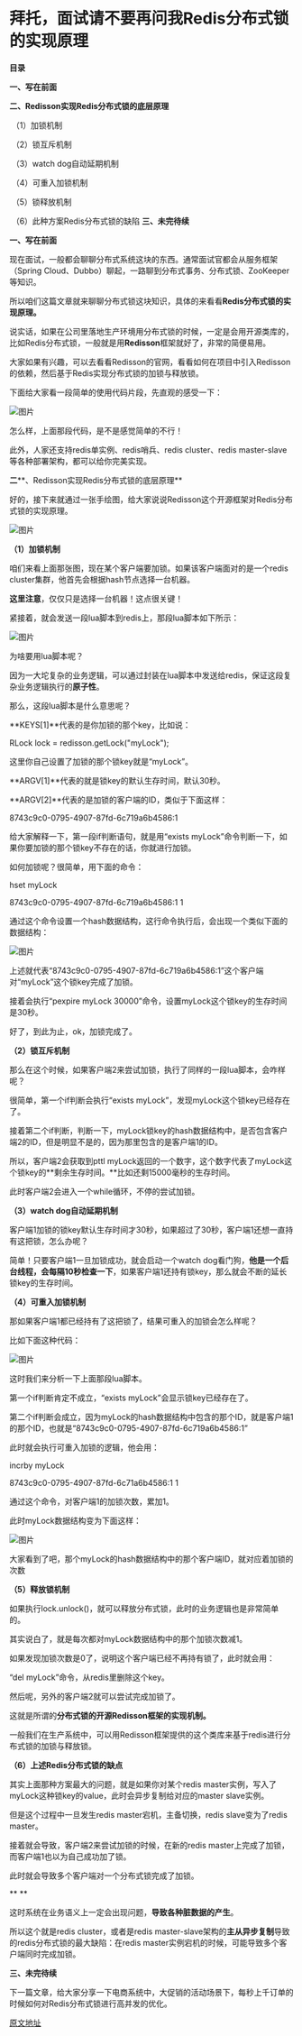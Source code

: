 # 拜托，面试请不要再问我Redis分布式锁的实现原理

**目录**

**一、写在前面**

**二、Redisson实现Redis分布式锁的底层原理**

​    （1）加锁机制

​    （2）锁互斥机制

​    （3）watch dog自动延期机制

​    （4）可重入加锁机制

​    （5）锁释放机制

​    （6）此种方案Redis分布式锁的缺陷
**三、未完待续**



**一、写在前面**



现在面试，一般都会聊聊分布式系统这块的东西。通常面试官都会从服务框架（Spring Cloud、Dubbo）聊起，一路聊到分布式事务、分布式锁、ZooKeeper等知识。



所以咱们这篇文章就来聊聊分布式锁这块知识，具体的来看看**Redis分布式锁的实现原理。**



说实话，如果在公司里落地生产环境用分布式锁的时候，一定是会用开源类库的，比如Redis分布式锁，一般就是用**Redisson**框架就好了，非常的简便易用。



大家如果有兴趣，可以去看看Redisson的官网，看看如何在项目中引入Redisson的依赖，然后基于Redis实现分布式锁的加锁与释放锁。



下面给大家看一段简单的使用代码片段，先直观的感受一下：

![图片](https://mmbiz.qpic.cn/mmbiz_png/1J6IbIcPCLZazheOViaR9icDhe4LQXYyx2wmm4CgSBbs3iaEw1ibq7AZu1p3m1SWRzmumjHmChT2MgkZhJSlvHWiaNg/640?wx_fmt=png&tp=webp&wxfrom=5&wx_lazy=1&wx_co=1)



怎么样，上面那段代码，是不是感觉简单的不行！



此外，人家还支持redis单实例、redis哨兵、redis cluster、redis master-slave等各种部署架构，都可以给你完美实现。





**二****、Redisson实现Redis分布式锁的底层原理**



好的，接下来就通过一张手绘图，给大家说说Redisson这个开源框架对Redis分布式锁的实现原理。

![图片](https://mmbiz.qpic.cn/mmbiz_png/1J6IbIcPCLZazheOViaR9icDhe4LQXYyx24WKZYBsGsnzicju8W7riccH10U33uaLwKic7HymG8qrtOoNZAgaajon6A/640?wx_fmt=png&tp=webp&wxfrom=5&wx_lazy=1&wx_co=1)





**（1）加锁机制**



咱们来看上面那张图，现在某个客户端要加锁。如果该客户端面对的是一个redis cluster集群，他首先会根据hash节点选择一台机器。



**这里注意**，仅仅只是选择一台机器！这点很关键！



紧接着，就会发送一段lua脚本到redis上，那段lua脚本如下所示：

![图片](https://mmbiz.qpic.cn/mmbiz_jpg/1J6IbIcPCLZazheOViaR9icDhe4LQXYyx2Hu6EkUMb5fENuKdibLB7oXrkrKfMd4GayUBdLZsu8iavXtBO9hOibibdLw/640?wx_fmt=jpeg&tp=webp&wxfrom=5&wx_lazy=1&wx_co=1)



为啥要用lua脚本呢？

因为一大坨复杂的业务逻辑，可以通过封装在lua脚本中发送给redis，保证这段复杂业务逻辑执行的**原子性**。



那么，这段lua脚本是什么意思呢？

**KEYS[1]**代表的是你加锁的那个key，比如说：

RLock lock = redisson.getLock("myLock");

这里你自己设置了加锁的那个锁key就是“myLock”。



**ARGV[1]**代表的就是锁key的默认生存时间，默认30秒。



**ARGV[2]**代表的是加锁的客户端的ID，类似于下面这样：

8743c9c0-0795-4907-87fd-6c719a6b4586:1



给大家解释一下，第一段if判断语句，就是用“exists myLock”命令判断一下，如果你要加锁的那个锁key不存在的话，你就进行加锁。



如何加锁呢？很简单，用下面的命令：

hset myLock 

  8743c9c0-0795-4907-87fd-6c719a6b4586:1 1



通过这个命令设置一个hash数据结构，这行命令执行后，会出现一个类似下面的数据结构：

![图片](https://mmbiz.qpic.cn/mmbiz_png/1J6IbIcPCLZazheOViaR9icDhe4LQXYyx2rhQINXfdiaxAOOVVW02RAEOkXYdzd9wF4NpYaicDmQzwg9YBm7TmLZbQ/640?wx_fmt=png&tp=webp&wxfrom=5&wx_lazy=1&wx_co=1)



上述就代表“8743c9c0-0795-4907-87fd-6c719a6b4586:1”这个客户端对“myLock”这个锁key完成了加锁。



接着会执行“pexpire myLock 30000”命令，设置myLock这个锁key的生存时间是30秒。



好了，到此为止，ok，加锁完成了。





**（2）锁互斥机制**



那么在这个时候，如果客户端2来尝试加锁，执行了同样的一段lua脚本，会咋样呢？



很简单，第一个if判断会执行“exists myLock”，发现myLock这个锁key已经存在了。



接着第二个if判断，判断一下，myLock锁key的hash数据结构中，是否包含客户端2的ID，但是明显不是的，因为那里包含的是客户端1的ID。



所以，客户端2会获取到pttl myLock返回的一个数字，这个数字代表了myLock这个锁key的**剩余生存时间。**比如还剩15000毫秒的生存时间。



此时客户端2会进入一个while循环，不停的尝试加锁。





**（3）watch dog自动延期机制**



客户端1加锁的锁key默认生存时间才30秒，如果超过了30秒，客户端1还想一直持有这把锁，怎么办呢？



简单！只要客户端1一旦加锁成功，就会启动一个watch dog看门狗，**他是一个后台线程，会每隔10秒检查一下**，如果客户端1还持有锁key，那么就会不断的延长锁key的生存时间。





**（4）可重入加锁机制**



那如果客户端1都已经持有了这把锁了，结果可重入的加锁会怎么样呢？



比如下面这种代码：

![图片](https://mmbiz.qpic.cn/mmbiz_png/1J6IbIcPCLZazheOViaR9icDhe4LQXYyx2QOrtuwPdC5AwPakicGI6dvToGqUqX3LD56dbweo4huFhKrib7nTvOCsQ/640?wx_fmt=png&tp=webp&wxfrom=5&wx_lazy=1&wx_co=1)



这时我们来分析一下上面那段lua脚本。



第一个if判断肯定不成立，“exists myLock”会显示锁key已经存在了。



第二个if判断会成立，因为myLock的hash数据结构中包含的那个ID，就是客户端1的那个ID，也就是“8743c9c0-0795-4907-87fd-6c719a6b4586:1”



此时就会执行可重入加锁的逻辑，他会用：

incrby myLock 

 8743c9c0-0795-4907-87fd-6c71a6b4586:1 1

通过这个命令，对客户端1的加锁次数，累加1。



此时myLock数据结构变为下面这样：

![图片](https://mmbiz.qpic.cn/mmbiz_png/1J6IbIcPCLZazheOViaR9icDhe4LQXYyx20JrlmZP6bibDlffAo6etyIZUicKmGChD37QM8LqAwVrgaBOw3tMshumw/640?wx_fmt=png&tp=webp&wxfrom=5&wx_lazy=1&wx_co=1)



大家看到了吧，那个myLock的hash数据结构中的那个客户端ID，就对应着加锁的次数





**（5）释放锁机制**



如果执行lock.unlock()，就可以释放分布式锁，此时的业务逻辑也是非常简单的。



其实说白了，就是每次都对myLock数据结构中的那个加锁次数减1。



如果发现加锁次数是0了，说明这个客户端已经不再持有锁了，此时就会用：

“del myLock”命令，从redis里删除这个key。



然后呢，另外的客户端2就可以尝试完成加锁了。



这就是所谓的**分布式锁的开源Redisson框架的实现机制。**



一般我们在生产系统中，可以用Redisson框架提供的这个类库来基于redis进行分布式锁的加锁与释放锁。





**（6）上述Redis分布式锁的缺点**



其实上面那种方案最大的问题，就是如果你对某个redis master实例，写入了myLock这种锁key的value，此时会异步复制给对应的master slave实例。



但是这个过程中一旦发生redis master宕机，主备切换，redis slave变为了redis master。



接着就会导致，客户端2来尝试加锁的时候，在新的redis master上完成了加锁，而客户端1也以为自己成功加了锁。



此时就会导致多个客户端对一个分布式锁完成了加锁。

**
**

这时系统在业务语义上一定会出现问题，**导致各种脏数据的产生**。



所以这个就是redis cluster，或者是redis master-slave架构的**主从异步复制**导致的redis分布式锁的最大缺陷：在redis master实例宕机的时候，可能导致多个客户端同时完成加锁。





**三、未完待续**



下一篇文章，给大家分享一下电商系统中，大促销的活动场景下，每秒上千订单的时候如何对Redis分布式锁进行高并发的优化。

[原文地址](https://mp.weixin.qq.com/s?__biz=MzU0OTk3ODQ3Ng==&mid=2247483893&idx=1&sn=32e7051116ab60e41f72e6c6e29876d9&chksm=fba6e9f6ccd160e0c9fa2ce4ea1051891482a95b1483a63d89d71b15b33afcdc1f2bec17c03c&scene=21#wechat_redirect)